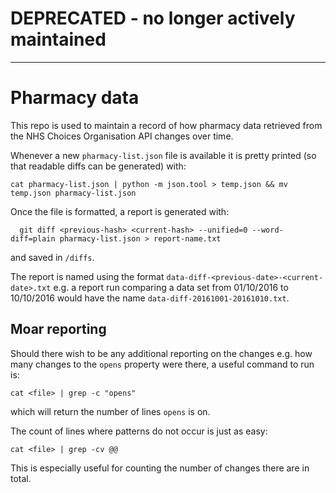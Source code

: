 # DEPRECATED - no longer actively maintained

---

# Pharmacy data

This repo is used to maintain a record of how pharmacy data retrieved from the
NHS Choices Organisation API changes over time.

Whenever a new `pharmacy-list.json` file is available it is pretty printed
(so that readable diffs can be generated) with:
```
cat pharmacy-list.json | python -m json.tool > temp.json && mv temp.json pharmacy-list.json
```

Once the file is formatted, a report is generated with:
```
  git diff <previous-hash> <current-hash> --unified=0 --word-diff=plain pharmacy-list.json > report-name.txt
```
and saved in `/diffs`.

The report is named using the format
`data-diff-<previous-date>-<current-date>.txt` e.g. a report run comparing
a data set from 01/10/2016 to 10/10/2016 would have the name
`data-diff-20161001-20161010.txt`.


## Moar reporting

Should there wish to be any additional reporting on the changes e.g. how many
changes to the `opens` property were there, a useful command to run is:
```
cat <file> | grep -c "opens"
```
which will return the number of lines `opens` is on.

The count of lines where patterns do not occur is just as easy:
```
cat <file> | grep -cv @@
```
This is especially useful for counting the number of changes there are in total.

